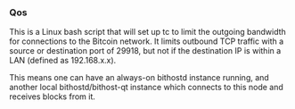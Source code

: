### Qos ###

This is a Linux bash script that will set up tc to limit the outgoing bandwidth for connections to the Bitcoin network. It limits outbound TCP traffic with a source or destination port of 29918, but not if the destination IP is within a LAN (defined as 192.168.x.x).

This means one can have an always-on bithostd instance running, and another local bithostd/bithost-qt instance which connects to this node and receives blocks from it.
